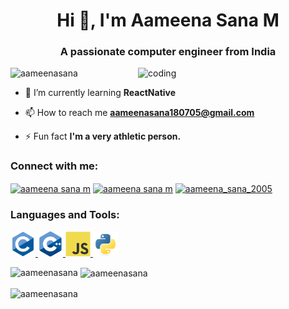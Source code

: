 <h1 align="center">Hi 👋, I'm Aameena Sana M</h1>
<h3 align="center">A passionate computer engineer from India</h3>

<img align="right" alt="coding" width="300" src="https://user-images.githubusercontent.com/59734313/157189039-c09b3e38-9f42-42c0-ab54-14f1574190a7.gif">

<p align="left"> <img src="https://komarev.com/ghpvc/?username=aameenasana&label=Profile%20views&color=0e75b6&style=flat" alt="aameenasana" /> </p>

- 🌱 I’m currently learning **ReactNative**

- 📫 How to reach me **aameenasana180705@gmail.com**

- ⚡ Fun fact **I'm a very athletic person.**

<h3 align="left">Connect with me:</h3>
<p align="left">
<a href="https://linkedin.com/in/aameena sana m" target="blank"><img align="center" src="https://raw.githubusercontent.com/rahuldkjain/github-profile-readme-generator/master/src/images/icons/Social/linked-in-alt.svg" alt="aameena sana m" height="30" width="40" /></a>
<a href="https://www.hackerrank.com/aameena sana m" target="blank"><img align="center" src="https://raw.githubusercontent.com/rahuldkjain/github-profile-readme-generator/master/src/images/icons/Social/hackerrank.svg" alt="aameena sana m" height="30" width="40" /></a>
<a href="https://www.leetcode.com/aameena_sana_2005" target="blank"><img align="center" src="https://raw.githubusercontent.com/rahuldkjain/github-profile-readme-generator/master/src/images/icons/Social/leet-code.svg" alt="aameena_sana_2005" height="30" width="40" /></a>
</p>

<h3 align="left">Languages and Tools:</h3>
<p align="left"> <a href="https://www.cprogramming.com/" target="_blank" rel="noreferrer"> <img src="https://raw.githubusercontent.com/devicons/devicon/master/icons/c/c-original.svg" alt="c" width="40" height="40"/> </a> <a href="https://www.w3schools.com/cpp/" target="_blank" rel="noreferrer"> <img src="https://raw.githubusercontent.com/devicons/devicon/master/icons/cplusplus/cplusplus-original.svg" alt="cplusplus" width="40" height="40"/> </a> <a href="https://developer.mozilla.org/en-US/docs/Web/JavaScript" target="_blank" rel="noreferrer"> <img src="https://raw.githubusercontent.com/devicons/devicon/master/icons/javascript/javascript-original.svg" alt="javascript" width="40" height="40"/> </a> <a href="https://www.python.org" target="_blank" rel="noreferrer"> <img src="https://raw.githubusercontent.com/devicons/devicon/master/icons/python/python-original.svg" alt="python" width="40" height="40"/> </a> </p>

<p><img align="left" src="https://github-readme-stats.vercel.app/api/top-langs?username=aameenasana&show_icons=true&locale=en&layout=compact" alt="aameenasana" /></p>

<p>&nbsp;<img align="center" src="https://github-readme-stats.vercel.app/api?username=aameenasana&show_icons=true&locale=en" alt="aameenasana" /></p>

<p><img align="center" src="https://github-readme-streak-stats.herokuapp.com/?user=aameenasana&" alt="aameenasana" /></p>
